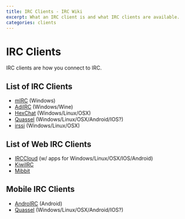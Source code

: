 ```yaml
---
title: IRC Clients - IRC Wiki
excerpt: What an IRC client is and what IRC clients are available.
categories: clients
---
```

# IRC Clients
IRC clients are how you connect to IRC.

## List of IRC Clients
* [mIRC](/wiki/client/mirc) (Windows)
* [AdiIRC](/wiki/client/adiirc) (Windows/Wine)
* [HexChat](/wiki/client/hexchat) (Windows/Linux/OSX)
* [Quassel](/wiki/client/quassel-client) (Windows/Linux/OSX/Android/IOS?)
* [irssi](/wiki/client/irssi) (Windows/Linux/OSX)

## List of Web IRC Clients
* [IRCCloud](/wiki/client/irccloud) (w/ apps for Windows/Linux/OSX/IOS/Android)
* [KiwiIRC](/wiki/client/kiwiirc)
* [Mibbit](/wiki/client/mibbit)

## Mobile IRC Clients
* [AndroIRC](/wiki/client/androirc) (Android)
* [Quassel](/wiki/client/quassel-client) (Windows/Linux/OSX/Android/IOS?)

